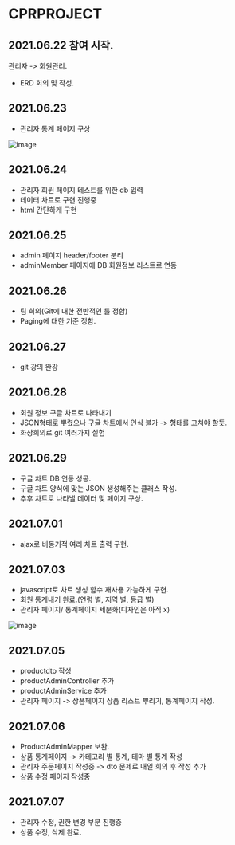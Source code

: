 # CPRPROJECT

## 2021.06.22 참여 시작.
관리자 -> 회원관리.
- ERD 회의 및 작성.

## 2021.06.23
- 관리자 통계 페이지 구상

![image](https://user-images.githubusercontent.com/75111342/123133699-f707f000-d48a-11eb-9b83-777ca4771dbc.png)

## 2021.06.24
- 관리자 회원 페이지 테스트를 위한 db 입력
- 데이터 차트로 구현 진행중
- html 간단하게 구현

## 2021.06.25
- admin 페이지 header/footer 분리
- adminMember 페이지에 DB 회원정보 리스트로 연동

## 2021.06.26
- 팀 회의(Git에 대한 전반적인 룰 정함)
- Paging에 대한 기준 정함.

## 2021.06.27
- git 강의 완강

## 2021.06.28
- 회원 정보 구글 차트로 나타내기
- JSON형태로 뿌렸으나 구글 차트에서 인식 불가 -> 형태를 고쳐야 할듯.
- 화상회의로 git 여러가지 실험

## 2021.06.29
- 구글 차트 DB 연동 성공.
- 구글 차트 양식에 맞는 JSON 생성해주는 클래스 작성.
- 추후 차트로 나타낼 데이터 및 페이지 구상.

## 2021.07.01
- ajax로 비동기적 여러 차트 출력 구현.

## 2021.07.03
- javascript로 차트 생성 함수 재사용 가능하게 구현.
- 회원 통계내기 완료.(연령 별, 지역 별, 등급 별)
- 관리자 페이지/ 통계페이지 세분화(디자인은 아직 x) 

![image](https://user-images.githubusercontent.com/75111342/124349142-bcd7e480-dc28-11eb-9abe-6fb2b001d10c.png)

## 2021.07.05
- productdto 작성
- productAdminController 추가
- productAdminService 추가
- 관리자 페이지 -> 상품페이지 상품 리스트 뿌리기, 통계페이지 작성.

## 2021.07.06
- ProductAdminMapper 보완.
- 상품 통계페이지 -> 카테고리 별 통계, 테마 별 통계 작성
- 관리자 주문페이지 작성중 -> dto 문제로 내일 회의 후 작성 추가
- 상품 수정 페이지 작성중

## 2021.07.07
- 관리자 수정, 권한 변경 부분 진행중
- 상품 수정, 삭제 완료.